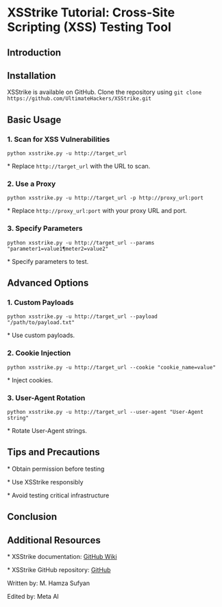 
<body>
<h1>XSStrike Tutorial: Cross-Site Scripting (XSS) Testing Tool</h1>

<h2>Introduction</h2>
<p XSStrike is a powerful open-source tool for testing Cross-Site Scripting (XSS) vulnerabilities.</p>

<h2>Installation</h2>
<p>XSStrike is available on GitHub. Clone the repository using <code>git clone https://github.com/UltimateHackers/XSStrike.git</code></p>

<h2>Basic Usage</h2>
<h3>1. Scan for XSS Vulnerabilities</h3>
<code>python xsstrike.py -u http://target_url</code>
<p>* Replace <code>http://target_url</code> with the URL to scan.</p>

<h3>2. Use a Proxy</h3>
<code>python xsstrike.py -u http://target_url -p http://proxy_url:port</code>
<p>* Replace <code>http://proxy_url:port</code> with your proxy URL and port.</p>

<h3>3. Specify Parameters</h3>
<code>python xsstrike.py -u http://target_url --params "parameter1=value1&parameter2=value2"</code>
<p>* Specify parameters to test.</p>

<h2>Advanced Options</h2>
<h3>1. Custom Payloads</h3>
<code>python xsstrike.py -u http://target_url --payload "/path/to/payload.txt"</code>
<p>* Use custom payloads.</p>

<h3>2. Cookie Injection</h3>
<code>python xsstrike.py -u http://target_url --cookie "cookie_name=value"</code>
<p>* Inject cookies.</p>

<h3>3. User-Agent Rotation</h3>
<code>python xsstrike.py -u http://target_url --user-agent "User-Agent string"</code>
<p>* Rotate User-Agent strings.</p>

<h2>Tips and Precautions</h2>
<p>* Obtain permission before testing</p>
<p>* Use XSStrike responsibly</p>
<p>* Avoid testing critical infrastructure</p>

<h2>Conclusion</h2>
<p XSStrike is a powerful tool for testing XSS vulnerabilities.</p>

<h2>Additional Resources</h2>
<p>* XSStrike documentation: <a href="https://github.com/UltimateHackers/XSStrike/wiki">GitHub Wiki</a></p>
<p>* XSStrike GitHub repository: <a href="https://github.com/UltimateHackers/XSStrike">GitHub</a></p>

<p>Written by: M. Hamza Sufyan</p>
<p>Edited by: Meta AI</p>
</body>
</html>
